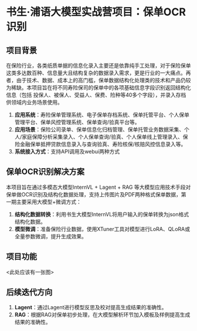 # 书生·浦语大模型实战营项目：保单OCR识别

## 项目背景
在保险行业，各类纸质单据的信息化录入主要还是依靠纯手工处理，对于保险保单这类多达数百种、信息量大且结构复杂的数据录入需求，更是行业的一大痛点。再者，由于技术、数据、成本上的高门槛，保单数据结构化处理类的技术和产品仍较为稀缺。本项目旨在将不同寿险保司的保单中的各项基础信息字段识别返回结构化信息（包括 投保人、被保人、受益人、保费、险种等40多个字段），并录入存档供领域内业务场景使用。

1. **应用系统**：寿险保单管理系统、电子保单存档系统、保单托管平台、个人保单管理平台、保单风控管理系统、保单查询/验真平台等。
2. **应用场景**：保险公司录单、保单信息化归档管理、保单托管业务数据采集、个人/家庭保障分析采集录入、个人保单查询/验真、个人保单线上管理录入、保险金融保单抵押贷款信息录入与查询验真、寿险核保/核赔风控信息录入等。
3. **系统接入方式**：支持API调用及webui两种方式

## 保单OCR识别解决方案 
本项目旨在通过多模态大模型InternVL + Lagent + RAG 等大模型应用技术手段对保单做OCR识别及结构化数据处理，支持上传图片及PDF两种格式保单数据，第一期主要采用大模型+微调方式：

1. **结构化数据转换**：利用书生大模型InternVL将用户输入的保单转换为json格式结构化数据。
2. **模型微调**：准备保险行业数据，使用XTuner工具对模型进行LoRA、QLoRA或全量参数微调，提升生成效果。

## 项目功能
<此处应该有一张图>



## 后续迭代方向
1. **Lagent**：通过Lagent进行模型反思及校对提高生成结果的准确性。
2. **RAG**：根据RAG对保单初步处理，在大模型解析环节加入模板及样例提高生成结果的准确性。
